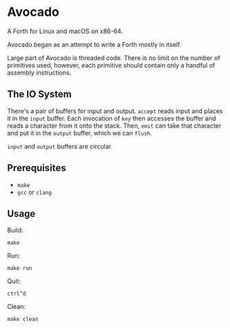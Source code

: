 # Avocado

A Forth for Linux and macOS on x86-64.

Avocado began as an attempt to write a Forth mostly in itself.

Large part of Avocado is threaded code. There is no limit on the number of primitives used, however, each primitive should contain only a handful of assembly instructions.

## The IO System

There's a pair of buffers for input and output. `accept` reads input and places it in the `input` buffer. Each invocation of `key` then accesses the buffer and reads a character from it onto the stack. Then, `emit` can take that character and put it in the `output` buffer, which we can `flush`.

`input` and `output` buffers are circular.

## Prerequisites

* `make`
* `gcc` or `clang`

## Usage

Build:

	make

Run:

	make run

Quit:

	ctrl^d

Clean:

	make clean
